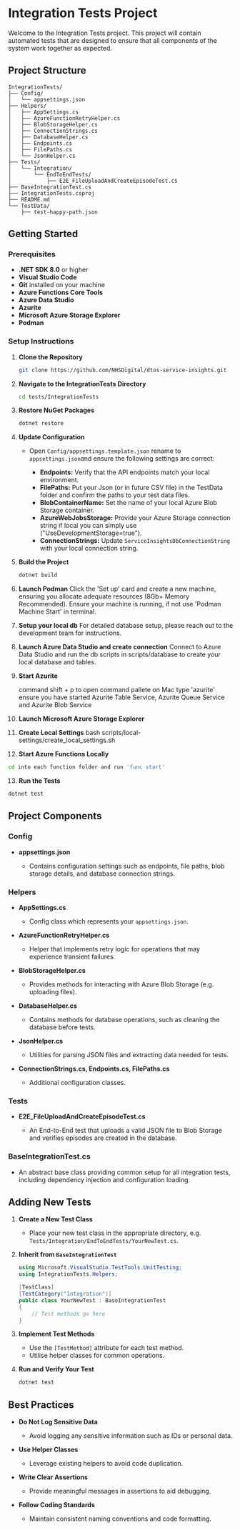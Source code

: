 # Integration Tests Project

Welcome to the Integration Tests project. This project will contain automated tests that are designed to ensure that all components of the system work together as expected.

## Project Structure

```
IntegrationTests/
├── Config/
│   └── appsettings.json
├── Helpers/
│   ├── AppSettings.cs
│   ├── AzureFunctionRetryHelper.cs
│   ├── BlobStorageHelper.cs
│   ├── ConnectionStrings.cs
│   ├── DatabaseHelper.cs
│   ├── Endpoints.cs
│   ├── FilePaths.cs
│   └── JsonHelper.cs
├── Tests/
│   └── Integration/
│       └── EndToEndTests/
│           ├── E2E_FileUploadAndCreateEpisodeTest.cs
├── BaseIntegrationTest.cs
├── IntegrationTests.csproj
├── README.md
└── TestData/
    ├── test-happy-path.json
```

## Getting Started

### Prerequisites

- **.NET SDK 8.0** or higher
- **Visual Studio Code**
- **Git** installed on your machine
- **Azure Functions Core Tools**
- **Azure Data Studio**
- **Azurite**
- **Microsoft Azure Storage Explorer**
- **Podman**

### Setup Instructions

1. **Clone the Repository**

   ```bash
   git clone https://github.com/NHSDigital/dtos-service-insights.git
   ```

2. **Navigate to the IntegrationTests Directory**

   ```bash
   cd tests/IntegrationTests
   ```

3. **Restore NuGet Packages**

   ```bash
   dotnet restore
   ```

4. **Update Configuration**

   - Open `Config/appsettings.template.json` rename to `appsettings.json`and ensure the following settings are correct:

     - **Endpoints:** Verify that the API endpoints match your local environment.
     - **FilePaths:** Put your Json (or in future CSV file) in the TestData folder and confirm the paths to your test data files.
     - **BlobContainerName:** Set the name of your local Azure Blob Storage container.
     - **AzureWebJobsStorage:** Provide your Azure Storage connection string if local you can simply use ("UseDevelopmentStorage=true").
     - **ConnectionStrings:** Update `ServiceInsightsDbConnectionString` with your local connection string.

5. **Build the Project**

   ```bash
   dotnet build
   ```

6. **Launch Podman**
   Click the 'Set up' card and create a new machine, ensuring you allocate adequate resources (8Gb+ Memory Recommended). Ensure your machine is running, if not use 'Podman Machine Start' in terminal.

7. **Setup your local db**
   For detailed database setup, please reach out to the development team for instructions.

8. **Launch Azure Data Studio and create connection**
   Connect to Azure Data Studio and run the db scripts in scripts/database to create your local database and tables.

9. **Start Azurite**

   command shift + p to open command pallete on Mac
   type 'azurite'
   ensure you have started Azurite Table Service, Azurite Queue Service and Azurite Blob Service

10. **Launch Microsoft Azure Storage Explorer**

11. **Create Local Settings**
    bash scripts/local-settings/create_local_settings.sh

12. **Start Azure Functions Locally**

```bash
cd into each function folder and run 'func start'
```

13. **Run the Tests**

```bash
dotnet test
```

## Project Components

### Config

- **appsettings.json**

  - Contains configuration settings such as endpoints, file paths, blob storage details, and database connection strings.

### Helpers

- **AppSettings.cs**

  - Config class which represents your `appsettings.json`.

- **AzureFunctionRetryHelper.cs**

  - Helper that implements retry logic for operations that may experience transient failures.

- **BlobStorageHelper.cs**

  - Provides methods for interacting with Azure Blob Storage (e.g. uploading files).

- **DatabaseHelper.cs**

  - Contains methods for database operations, such as cleaning the database before tests.

- **JsonHelper.cs**

  - Utilities for parsing JSON files and extracting data needed for tests.

- **ConnectionStrings.cs, Endpoints.cs, FilePaths.cs**

  - Additional configuration classes.

### Tests

- **E2E_FileUploadAndCreateEpisodeTest.cs**

  - An End-to-End test that uploads a valid JSON file to Blob Storage and verifies episodes are created in the database.

### BaseIntegrationTest.cs

- An abstract base class providing common setup for all integration tests, including dependency injection and configuration loading.

## Adding New Tests

1. **Create a New Test Class**

   - Place your new test class in the appropriate directory, e.g. `Tests/Integration/EndToEndTests/YourNewTest.cs`.

2. **Inherit from `BaseIntegrationTest`**

   ```csharp
   using Microsoft.VisualStudio.TestTools.UnitTesting;
   using IntegrationTests.Helpers;

   [TestClass]
   [TestCategory("Integration")]
   public class YourNewTest : BaseIntegrationTest
   {
       // Test methods go here
   }
   ```

3. **Implement Test Methods**

   - Use the `[TestMethod]` attribute for each test method.
   - Utilise helper classes for common operations.

4. **Run and Verify Your Test**

   ```bash
   dotnet test
   ```

## Best Practices

- **Do Not Log Sensitive Data**

  - Avoid logging any sensitive information such as IDs or personal data.

- **Use Helper Classes**

  - Leverage existing helpers to avoid code duplication.

- **Write Clear Assertions**

  - Provide meaningful messages in assertions to aid debugging.

- **Follow Coding Standards**

  - Maintain consistent naming conventions and code formatting.
